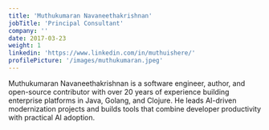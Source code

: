 ```yaml
---
title: 'Muthukumaran Navaneethakrishnan'
jobTitle: 'Principal Consultant'
company: ''
date: 2017-03-23
weight: 1
linkedin: 'https://www.linkedin.com/in/muthuishere/'
profilePicture: '/images/muthukumaran.jpeg'
---
```


Muthukumaran Navaneethakrishnan is a software engineer, author, and open-source contributor with over 20 years of experience building enterprise platforms in Java, Golang, and Clojure. He leads AI-driven modernization projects and builds tools that combine developer productivity with practical AI adoption.
